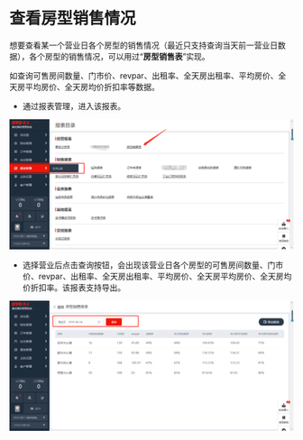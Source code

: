 # 查看房型销售情况

想要查看某一个营业日各个房型的销售情况（最近只支持查询当天前一营业日数据），各个房型的销售情况，可以用过“**房型销售表**”实现。

如查询可售房间数量、门市价、revpar、出租率、全天房出租率、平均房价、全天房平均房价、全天房均价折扣率等数据。

* 通过报表管理，进入该报表。

![](../../../.gitbook/assets/image%20%28332%29.png)

* 选择营业后点击查询按钮，会出现该营业日各个房型的可售房间数量、门市价、revpar、出租率、全天房出租率、平均房价、全天房平均房价、全天房均价折扣率。该报表支持导出。

![](../../../.gitbook/assets/image%20%28139%29.png)

